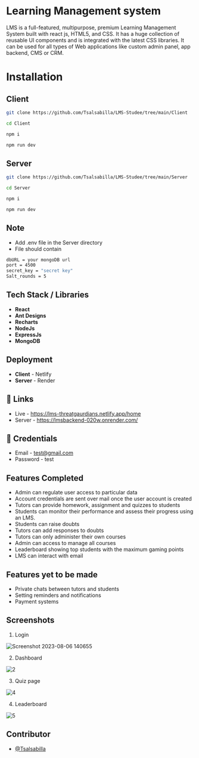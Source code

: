 # Learning Management system

LMS is a full-featured, multipurpose, premium Learning Management System built with react js, HTML5, and CSS. It has a huge collection of reusable UI components and is integrated with the latest CSS libraries. It can be used for all types of Web applications like custom admin panel, app backend, CMS or CRM.

# Installation

## Client
```bash
git clone https://github.com/Tsalsabilla/LMS-Studee/tree/main/Client
```
```bash
cd Client
```
```bash
npm i
```
```bash
npm run dev
```

## Server
```bash
git clone https://github.com/Tsalsabilla/LMS-Studee/tree/main/Server
```
```bash
cd Server
```
```bash
npm i
```
```bash
npm run dev
```

## Note
- Add .env file in the Server directory
- File should contain
```bash
dbURL = your mongoDB url
port = 4500
secret_key = "secret key"
Salt_rounds = 5
```

## Tech Stack / Libraries
- **React**
- **Ant Designs**
- **Recharts**
- **NodeJs**
- **ExpressJs**
- **MongoDB**

## Deployment
- **Client**  - Netlify
- **Server**  - Render

## 🔗 Links

- Live - https://lms-threatgaurdians.netlify.app/home
- Server - https://lmsbackend-020w.onrender.com/

## 🔗 Credentials

- Email - test@gmail.com
- Password - test

## Features Completed

- Admin can regulate user access to particular data
- Account credentials are sent over mail once the user account is created
- Tutors can provide homework, assignment and quizzes to students
- Students can monitor their performance and assess their progress using an LMS.
- Students can raise doubts
- Tutors can add responses to doubts
- Tutors can only administer their own courses
- Admin can access to manage all courses
- Leaderboard showing top students with the maximum gaming points
- LMS can interact with email

## Features yet to be made

- Private chats between tutors and students
- Setting reminders and notifications
- Payment systems

## Screenshots
1. Login

![Screenshot 2023-08-06 140655](https://github.com/piyush-agrawal6/LMS-ThreatGaurdians/assets/100460788/12c9063c-66ab-433a-991a-6faea663b002)

2. Dashboard

![2](https://github.com/piyush-agrawal6/LMS-ThreatGaurdians/assets/100460788/2c62a6ef-9fa5-4001-a616-235390cf717d)

3. Quiz page

![4](https://github.com/piyush-agrawal6/LMS-ThreatGaurdians/assets/100460788/d0fc18a9-8d29-49e7-b2b3-d391aa0814f3)

4. Leaderboard

![5](https://github.com/piyush-agrawal6/LMS-ThreatGaurdians/assets/100460788/3b7c9d2b-2401-4229-992e-78d7d4e12a06)

##  Contributor

- [@Tsalsabilla](https://github.com/Tsalsabilla)